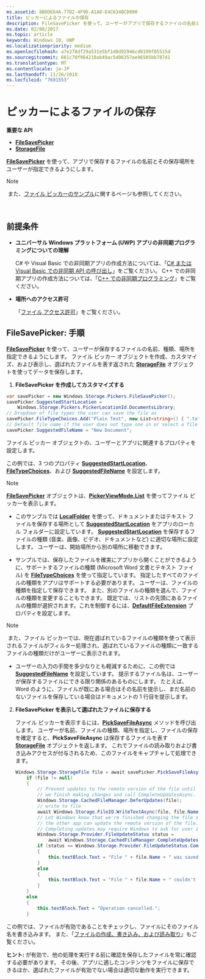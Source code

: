 ```yaml
---
ms.assetid: 8BDDE64A-77D2-4F9D-A1A0-E4C634BCD890
title: ピッカーによるファイルの保存
description: FileSavePicker を使って、ユーザーがアプリで保存するファイルの名前とその保存場所を指定できるようにします。
ms.date: 02/08/2017
ms.topic: article
keywords: Windows 10, UWP
ms.localizationpriority: medium
ms.openlocfilehash: a7e278df29a531e5bf1d0d92946cd0199f85515d
ms.sourcegitcommit: 681c70f964210ab49ac5d06357ae96505bb78741
ms.translationtype: MT
ms.contentlocale: ja-JP
ms.lasthandoff: 11/26/2018
ms.locfileid: "7691553"
---
```

# <a name="save-a-file-with-a-picker"></a>ピッカーによるファイルの保存

**重要な API**

-   [**FileSavePicker**](https://msdn.microsoft.com/library/windows/apps/br207871)
-   [**StorageFile**](https://msdn.microsoft.com/library/windows/apps/br227171)

[**FileSavePicker**](https://msdn.microsoft.com/library/windows/apps/br207871) を使って、アプリで保存するファイルの名前とその保存場所をユーザーが指定できるようにします。

> [!NOTE]
> また、[ファイル ピッカーのサンプル](http://go.microsoft.com/fwlink/p/?linkid=619994)に関するページも参照してください。

 

## <a name="prerequisites"></a>前提条件


-   **ユニバーサル Windows プラットフォーム (UWP) アプリの非同期プログラミングについての理解**

    C# や Visual Basic での非同期アプリの作成方法については、「[C# または Visual Basic での非同期 API の呼び出し](https://msdn.microsoft.com/library/windows/apps/mt187337)」をご覧ください。 C++ での非同期アプリの作成方法については、「[C++ での非同期プログラミング](https://msdn.microsoft.com/library/windows/apps/mt187334)」をご覧ください。

-   **場所へのアクセス許可**

    「[ファイル アクセス許可](file-access-permissions.md)」をご覧ください。

## <a name="filesavepicker-step-by-step"></a>FileSavePicker: 手順

[**FileSavePicker**](https://msdn.microsoft.com/library/windows/apps/br207871) を使って、ユーザーが保存するファイルの名前、種類、場所を指定できるようにします。 ファイル ピッカー オブジェクトを作成、カスタマイズ、および表示し、選ばれたファイルを表す返された [**StorageFile**](https://msdn.microsoft.com/library/windows/apps/br227171) オブジェクトを使ってデータを保存します。

1.  **FileSavePicker を作成してカスタマイズする**

```cs
var savePicker = new Windows.Storage.Pickers.FileSavePicker();
savePicker.SuggestedStartLocation =
    Windows.Storage.Pickers.PickerLocationId.DocumentsLibrary;
// Dropdown of file types the user can save the file as
savePicker.FileTypeChoices.Add("Plain Text", new List<string>() { ".txt" });
// Default file name if the user does not type one in or select a file to replace
savePicker.SuggestedFileName = "New Document";
```

ファイル ピッカー オブジェクトの、ユーザーとアプリに関連するプロパティを設定します。

この例では、3 つのプロパティ [**SuggestedStartLocation**](https://msdn.microsoft.com/library/windows/apps/br207880)、[**FileTypeChoices**](https://msdn.microsoft.com/library/windows/apps/br207875)、および [**SuggestedFileName**](https://msdn.microsoft.com/library/windows/apps/br207878) を設定します。

> [!NOTE]
>[**FileSavePicker**](https://msdn.microsoft.com/library/windows/apps/br207871) オブジェクトは、[**PickerViewMode.List**](https://msdn.microsoft.com/library/windows/apps/br207891) を使ってファイル ピッカーを表示します。
     
- このサンプルでは [**LocalFolder**](https://msdn.microsoft.com/library/windows/apps/br241621) を使って、ドキュメントまたはテキスト ファイルを保存する場所として [**SuggestedStartLocation**](https://msdn.microsoft.com/library/windows/apps/br207880) をアプリのローカル フォルダーに設定しています。 [**SuggestedStartLocation**](https://msdn.microsoft.com/library/windows/apps/br207854) を保存するファイルの種類 (音楽、画像、ビデオ、ドキュメントなど) に適切な場所に設定します。 ユーザーは、開始場所から別の場所に移動できます。

- サンプルでは、保存したファイルを確実にアプリから開くことができるように、サポートするファイルの種類 (Microsoft Word 文書とテキスト ファイル) を [**FileTypeChoices**](https://msdn.microsoft.com/library/windows/apps/br207875) を使って指定しています。 指定したすべてのファイルの種類をアプリはサポートする必要があります。 ユーザーは、ファイルの種類を指定して保存できます。 また、別のファイルの種類を選んで、ファイルの種類を変更することもできます。 既定では、リストの先頭にあるファイルの種類が選択されます。これを制御するには、[**DefaultFileExtension**](https://msdn.microsoft.com/library/windows/apps/br207873) プロパティを設定します。

> [!NOTE]
> また、ファイル ピッカーでは、現在選ばれているファイルの種類を使って表示されるファイルがフィルター処理され、選ばれているファイルの種類に一致するファイルの種類だけがユーザーに表示されます。

- ユーザーの入力の手間を多少なりとも軽減するために、この例では [**SuggestedFileName**](https://msdn.microsoft.com/library/windows/apps/br207878) を設定しています。 提示するファイル名は、ユーザーが保存するファイルにできる限り関係のあるものにします。 たとえば、Word のように、ファイルが既にある場合はその名前を提示し、まだ名前のないファイルを保存している場合はドキュメントの 1 行目を提示します。

2.  **FileSavePicker を表示して選ばれたファイルに保存する**

    ファイル ピッカーを表示するには、[**PickSaveFileAsync**](https://msdn.microsoft.com/library/windows/apps/br207876) メソッドを呼び出します。 ユーザーが名前、ファイルの種類、場所を指定し、ファイルの保存を確定すると、**PickSaveFileAsync** は保存するファイルを表す [**StorageFile**](https://msdn.microsoft.com/library/windows/apps/br227171) オブジェクトを返します。 これでファイルの読み取りおよび書き込みアクセスが付与されるため、このファイルをキャプチャして処理できます。

    ```cs
    Windows.Storage.StorageFile file = await savePicker.PickSaveFileAsync();
        if (file != null)
        {
            // Prevent updates to the remote version of the file until
            // we finish making changes and call CompleteUpdatesAsync.
            Windows.Storage.CachedFileManager.DeferUpdates(file);
            // write to file
            await Windows.Storage.FileIO.WriteTextAsync(file, file.Name);
            // Let Windows know that we're finished changing the file so
            // the other app can update the remote version of the file.
            // Completing updates may require Windows to ask for user input.
            Windows.Storage.Provider.FileUpdateStatus status =
                await Windows.Storage.CachedFileManager.CompleteUpdatesAsync(file);
            if (status == Windows.Storage.Provider.FileUpdateStatus.Complete)
            {
                this.textBlock.Text = "File " + file.Name + " was saved.";
            }
            else
            {
                this.textBlock.Text = "File " + file.Name + " couldn't be saved.";
            }
        }
        else
        {
            this.textBlock.Text = "Operation cancelled.";
        }
    ```

この例では、ファイルが有効であることをチェックし、ファイルにそのファイル名を書き込みます。 また、「[ファイルの作成、書き込み、および読み取り](quickstart-reading-and-writing-files.md)」もご覧ください。

**ヒント:** が有効で、他の処理を実行する前に確認を保存したファイルを常に確認する必要があります。 その後、アプリに適したコンテンツをファイルに保存できるほか、選ばれたファイルが有効でない場合は適切な動作を実行できます。
